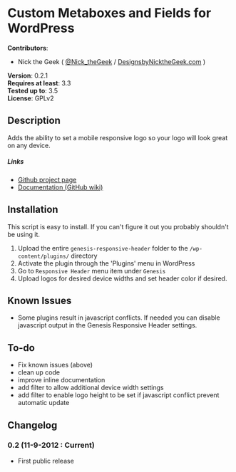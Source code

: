 # Custom Metaboxes and Fields for WordPress

**Contributors**:

* Nick the Geek ( [@Nick_theGeek](http://twitter.com/Nick_theGeek ) / [DesignsbyNicktheGeek.com](http://designsbynickthegeek.com/) )

**Version**: 0.2.1   
**Requires at least**: 3.3  
**Tested up to**: 3.5  
**License**: GPLv2  

## Description

Adds the ability to set a mobile responsive logo so your logo will look great on any device.

##### Links
* [Github project page](https://github.com/NicktheGeek/genesis-responsive-header)
* [Documentation (GitHub wiki)](https://github.com/NicktheGeek/genesis-responsive-header/wiki)


## Installation

This script is easy to install. If you can't figure it out you probably shouldn't be using it.

1. Upload the entire `genesis-responsive-header` folder to the `/wp-content/plugins/` directory
2. Activate the plugin through the 'Plugins' menu in WordPress
3. Go to `Responsive Header` menu item under `Genesis`
4. Upload logos for desired device widths and set header color if desired.

## Known Issues

* Some plugins result in javascript conflicts. If needed you can disable javascript output in the Genesis Responsive Header settings.

## To-do
* Fix known issues (above)
* clean up code
* improve inline documentation
* add filter to allow additional device width settings
* add filter to enable logo height to be set if javascript conflict prevent automatic update

## Changelog

### 0.2 (11-9-2012 : Current)
* First public release 